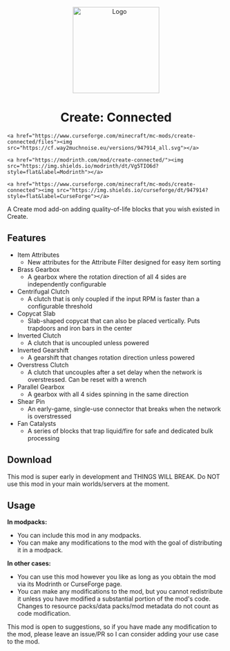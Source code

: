 <p align="center"><img src="https://raw.githubusercontent.com/hlysine/create_connected/main/src/main/resources/create_connected_icon.png" alt="Logo" width="200"></p>

<h1 align="center">Create: Connected</h1>

<p align="center">

    <a href="https://www.curseforge.com/minecraft/mc-mods/create-connected/files"><img src="https://cf.way2muchnoise.eu/versions/947914_all.svg"></a>

    <a href="https://modrinth.com/mod/create-connected/"><img src="https://img.shields.io/modrinth/dt/Vg5TIO6d?style=flat&label=Modrinth"></a>

    <a href="https://www.curseforge.com/minecraft/mc-mods/create-connected"><img src="https://img.shields.io/curseforge/dt/947914?style=flat&label=CurseForge"></a>

</p>

A Create mod add-on adding quality-of-life blocks that you wish existed in Create.

## Features

- Item Attributes
  - New attributes for the Attribute Filter designed for easy item sorting
- Brass Gearbox
  - A gearbox where the rotation direction of all 4 sides are independently configurable
- Centrifugal Clutch
  - A clutch that is only coupled if the input RPM is faster than a configurable threshold
- Copycat Slab
  - Slab-shaped copycat that can also be placed vertically. Puts trapdoors and iron bars in the center
- Inverted Clutch
  - A clutch that is uncoupled unless powered
- Inverted Gearshift
  - A gearshift that changes rotation direction unless powered
- Overstress Clutch
  - A clutch that uncouples after a set delay when the network is overstressed. Can be reset with a wrench
- Parallel Gearbox
  - A gearbox with all 4 sides spinning in the same direction
- Shear Pin
  - An early-game, single-use connector that breaks when the network is overstressed
- Fan Catalysts
  - A series of blocks that trap liquid/fire for safe and dedicated bulk processing

## Download

This mod is super early in development and THINGS WILL BREAK. Do NOT use this mod in your main worlds/servers at the moment.

[//]: # ()
[//]: # (Find this mod on [**Modrinth**]&#40;https://modrinth.com/mod/create-connected&#41; or [**CurseForge**]&#40;https://legacy.curseforge.com/minecraft/mc-mods/create-connected&#41;.)

## Usage

**In modpacks:**

- You can include this mod in any modpacks.
- You can make any modifications to the mod with the goal of distributing it in a modpack.

**In other cases:**

- You can use this mod however you like as long as you obtain the mod via its Modrinth or CurseForge page.
- You can make any modifications to the mod, but you cannot redistribute it unless you have modified a substantial portion of the mod's code. Changes to resource packs/data packs/mod metadata do not count as code modification.

This mod is open to suggestions, so if you have made any modification to the mod, please leave an issue/PR so I can consider adding your use case to the mod.

